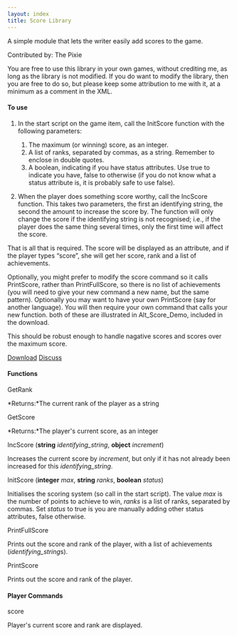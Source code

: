```yaml
---
layout: index
title: Score Library
---
```


A simple module that lets the writer easily add scores to the game.

Contributed by: <span class="author">The Pixie</span>

You are free to use this library in your own games, without crediting me, as long as the library is not modified. If you do want to modify the library, then you are free to do so, but please keep some attribution to me with it, at a minimum as a comment in the XML.

#### To use

1.  In the start script on the game item, call the InitScore function with the following parameters:
    1.  The maximum (or winning) score, as an integer.
    2.  A list of ranks, separated by commas, as a string. Remember to enclose in double quotes.
    3.  A boolean, indicating if you have status attributes. Use true to indicate you have, false to otherwise (if you do not know what a status attribute is, it is probably safe to use false).

2.  When the player does something score worthy, call the IncScore function. This takes two parameters, the first an identifying string, the second the amount to increase the score by. The function will only change the score if the identifying string is not recognised; i.e., if the player does the same thing several times, only the first time will affect the score.

That is all that is required. The score will be displayed as an attribute, and if the player types “score”, she will get her score, rank and a list of achievements.

Optionally, you might prefer to modify the score command so it calls PrintScore, rather than PrintFullScore, so there is no list of achievements (you will need to give your new command a new name, but the same pattern). Optionally you may want to have your own PrintScore (say for another language). You will then require your own command that calls your new function. both of these are illustrated in Alt\_Score\_Demo, included in the download.

This should be robust enough to handle nagative scores and scores over the maximum score.

[Download]({{site.baseurl}/files/score_demo.zip)
[Discuss](http://www.axeuk.com/phpBB3/viewtopic.php?f=10&t=2627)

#### Functions

GetRank

*Returns:*The current rank of the player as a string

GetScore

*Returns:*The player's current score, as an integer

IncScore (**string** *identifying\_string*, **object** *increment*)

Increases the current score by *increment*, but only if it has not already been increased for this *identifying\_string*.

InitScore (**integer** *max*, **string** *ranks*, **boolean** *status*)

Initialises the scoring system (so call in the start script). The value *max* is the number of points to achieve to win, *ranks* is a list of ranks, separated by commas. Set *status* to true is you are manually adding other status attributes, false otherwise.

PrintFullScore

Prints out the score and rank of the player, with a list of achievements (*identifying\_string*s).

PrintScore

Prints out the score and rank of the player.

#### Player Commands

score

Player's current score and rank are displayed.
